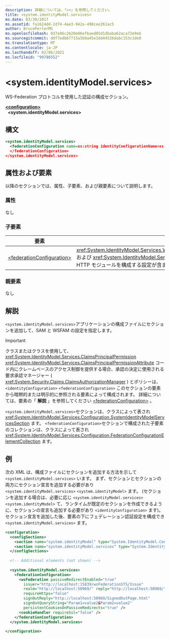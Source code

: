 ```yaml
---
description: 詳細については、「<>」を参照してください。
title: <system.identityModel.services>
ms.date: 03/30/2017
ms.assetid: fa1624dd-2d74-4ae3-942e-498cee261ac5
author: BrucePerlerMS
ms.openlocfilehash: 037a96c2620e06ef6aed85d1dbaba62aca72e9eb
ms.sourcegitcommit: ddf7edb67715a5b9a45e3dd44536dabc153c1de0
ms.translationtype: MT
ms.contentlocale: ja-JP
ms.lasthandoff: 02/06/2021
ms.locfileid: "99786552"
---
```

# \<system.identityModel.services>

WS-Federation プロトコルを使用した認証の構成セクション。  
  
[**\<configuration>**](../configuration-element.md)\
&nbsp;&nbsp;**\<system.identityModel.services>**  
  
## <a name="syntax"></a>構文  
  
```xml  
<system.identityModel.services>  
  <federationConfiguration name=xs:string identityConfigurationName=xs:string>  
  </federationConfiguration>  
</system.identityModel.services>  
```  
  
## <a name="attributes-and-elements"></a>属性および要素  

 以降のセクションでは、属性、子要素、および親要素について説明します。  
  
### <a name="attributes"></a>属性  

 なし  
  
### <a name="child-elements"></a>子要素  
  
|要素|説明|  
|-------------|-----------------|  
|[\<federationConfiguration>](federationconfiguration.md)|<xref:System.IdentityModel.Services.WSFederationAuthenticationModule>(Wsfam) および <xref:System.IdentityModel.Services.SessionAuthenticationModule> (SAM) HTTP モジュールを構成する設定が含まれています。|  
  
### <a name="parent-elements"></a>親要素  

 なし  
  
## <a name="remarks"></a>解説  

 `<system.identityModel.services>`アプリケーションの構成ファイルにセクションを追加して、SAM と WSFAM の設定を指定します。  
  
> [!IMPORTANT]
> クラスまたはクラスを使用して、 <xref:System.IdentityModel.Services.ClaimsPrincipalPermission> <xref:System.IdentityModel.Services.ClaimsPrincipalPermissionAttribute> コード内にクレームベースのアクセス制御を提供する場合、承認の決定に使用される要求承認マネージャー ( <xref:System.Security.Claims.ClaimsAuthorizationManager> ) とポリシーは、 `<identityConfiguration>` `<federationConfiguration>` このセクションの要素から暗黙的または明示的に参照される要素によって構成されます。 詳細については、要素の「 **解説** 」を参照してください [\<federationConfiguration>](federationconfiguration.md) 。  
  
 `<system.identityModel.services>`セクションは、クラスによって表され <xref:System.IdentityModel.Services.Configuration.SystemIdentityModelServicesSection> ます。 `<federationConfiguration>`セクションで構成された子要素のコレクションは、クラスによって表され <xref:System.IdentityModel.Services.Configuration.FederationConfigurationElementCollection> ます。  
  
## <a name="example"></a>例  

 次の XML は、構成ファイルにセクションを追加する方法を示して `<system.identityModel.services>` います。 まず、セクションとセクションの両方にセクション宣言を追加する必要があり `<system.identityModel.services>` `<system.identityModel>` ます。 (セクションを追加する場合は、必要に応じ `<system.identityModel.services>` `<system.identityModel>` て、ランタイムが既定のセクションを作成できるように、セクションの宣言も追加する必要があり `<identityConfiguration>` ます)。セクション宣言を追加した後、要素の下にフェデレーション認証設定を構成でき `<system.identityModel.services>` ます。  
  
```xml  
<configuration>  
  <configSections>  
    <section name="system.identityModel" type="System.IdentityModel.Configuration.SystemIdentityModelSection, System.IdentityModel, Version=4.0.0.0, Culture=neutral, PublicKeyToken=B77A5C561934E089" />  
    <section name="system.identityModel.services" type="System.IdentityModel.Services.Configuration.SystemIdentityModelServicesSection, System.IdentityModel.Services, Version=4.0.0.0, Culture=neutral, PublicKeyToken=B77A5C561934E089" />  
  </configSections>  
  
  <!-- Additional elements (not shown) -->  
  
  <system.identityModel.services>  
    <federationConfiguration>  
      <wsFederation passiveRedirectEnabled="true"
        issuer="http://localhost:15839/wsFederationSTS/Issue"
        realm="http://localhost:50969/" reply="http://localhost:50969/"
        requireHttps="false"
        signOutReply="http://localhost:50969/SignedOutPage.html"
        signOutQueryString="Param1=value2&Param2=value2"
        persistentCookiesOnPassiveRedirects="true" />  
      <cookieHandler requireSsl="false" />  
    </federationConfiguration>  
  </system.identityModel.services>  
  
</configuration>  
```
